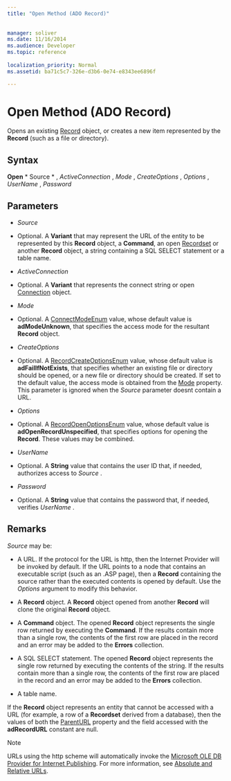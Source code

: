 ```yaml
---
title: "Open Method (ADO Record)"
 
 
manager: soliver
ms.date: 11/16/2014
ms.audience: Developer
ms.topic: reference
  
localization_priority: Normal
ms.assetid: ba71c5c7-326e-d3b6-0e74-e8343ee6896f

---
```


# Open Method (ADO Record)

Opens an existing [Record](record-object-ado.md) object, or creates a new item represented by the **Record** (such as a file or directory). 
  
## Syntax

 **Open** * Source *  ,  *ActiveConnection*  ,  *Mode*  ,  *CreateOptions*  ,  *Options*  ,  *UserName*  ,  *Password* 
  
## Parameters

-  *Source* 
    
- Optional. A **Variant** that may represent the URL of the entity to be represented by this **Record** object, a **Command**, an open [Recordset](recordset-object-ado.md) or another **Record** object, a string containing a SQL SELECT statement or a table name. 
    
-  *ActiveConnection* 
    
- Optional. A **Variant** that represents the connect string or open [Connection](connection-object-ado.md) object. 
    
-  *Mode* 
    
- Optional. A [ConnectModeEnum](connectmodeenum.md) value, whose default value is **adModeUnknown**, that specifies the access mode for the resultant **Record** object. 
    
-  *CreateOptions* 
    
- Optional. A [RecordCreateOptionsEnum](recordcreateoptionsenum.md) value, whose default value is **adFailIfNotExists**, that specifies whether an existing file or directory should be opened, or a new file or directory should be created. If set to the default value, the access mode is obtained from the [Mode](mode-property-ado.md) property. This parameter is ignored when the  *Source*  parameter doesnt contain a URL. 
    
-  *Options* 
    
- Optional. A [RecordOpenOptionsEnum](recordopenoptionsenum.md) value, whose default value is **adOpenRecordUnspecified**, that specifies options for opening the **Record**. These values may be combined. 
    
-  *UserName* 
    
- Optional. A **String** value that contains the user ID that, if needed, authorizes access to  *Source*  . 
    
-  *Password* 
    
- Optional. A **String** value that contains the password that, if needed, verifies  *UserName*  . 
    
## Remarks

 *Source*  may be: 
  
- A URL. If the protocol for the URL is http, then the Internet Provider will be invoked by default. If the URL points to a node that contains an executable script (such as an .ASP page), then a **Record** containing the source rather than the executed contents is opened by default. Use the  *Options*  argument to modify this behavior. 
    
- A **Record** object. A **Record** object opened from another **Record** will clone the original **Record** object. 
    
- A **Command** object. The opened **Record** object represents the single row returned by executing the **Command**. If the results contain more than a single row, the contents of the first row are placed in the record and an error may be added to the **Errors** collection. 
    
- A SQL SELECT statement. The opened **Record** object represents the single row returned by executing the contents of the string. If the results contain more than a single row, the contents of the first row are placed in the record and an error may be added to the **Errors** collection. 
    
- A table name.
    
If the **Record** object represents an entity that cannot be accessed with a URL (for example, a row of a **Recordset** derived from a database), then the values of both the [ParentURL](parenturl-property-ado.md) property and the field accessed with the **adRecordURL** constant are null. 
  
> [!NOTE]
> URLs using the http scheme will automatically invoke the [Microsoft OLE DB Provider for Internet Publishing](microsoft-ole-db-provider-for-internet-publishing.md). For more information, see [Absolute and Relative URLs](absolute-and-relative-urls.md). 
  

